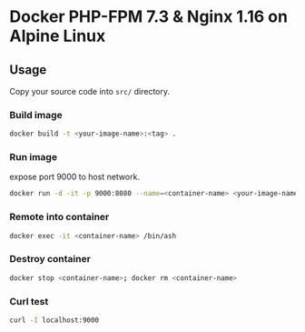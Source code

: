 # Docker PHP-FPM 7.3 & Nginx 1.16 on Alpine Linux

## Usage

Copy your source code into `src/` directory.

### Build image

``` bash
docker build -t <your-image-name>:<tag> .
```

### Run image

expose port 9000 to host network.

``` bash
docker run -d -it -p 9000:8080 --name=<container-name> <your-image-name>:<tag>
```

### Remote into container

``` bash
docker exec -it <container-name> /bin/ash
```

### Destroy container

``` bash
docker stop <container-name>; docker rm <container-name>
```

### Curl test

``` bash
curl -I localhost:9000
```
